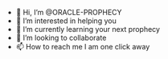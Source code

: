 - 👋 Hi, I’m @ORACLE-PROPHECY
- 👀 I’m interested in helping you
- 🌱 I’m currently learning your next prophecy 
- 💞️ I’m looking to collaborate 
- 📫 How to reach me I am one click away

<!---
ORACLE-PROPHECY/ORACLE-PROPHECY is a ✨ special ✨ repository because its `README.md` (this file) appears on your GitHub profile.
You can click the Preview link to take a look at your changes.
--->
